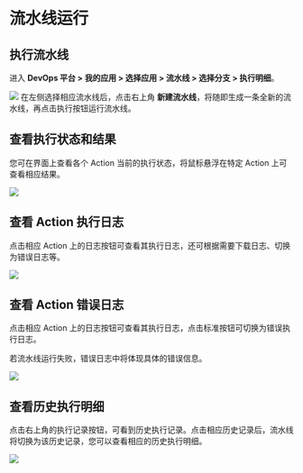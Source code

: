 # 流水线运行

## 执行流水线
进入 **DevOps 平台 > 我的应用 > 选择应用 > 流水线 > 选择分支 > 执行明细**。

![](https://terminus-paas.oss-cn-hangzhou.aliyuncs.com/paas-doc/2021/08/23/dd72e9a9-d490-4659-be34-b49099e9be7d.png)
在左侧选择相应流水线后，点击右上角 **新建流水线**，将随即生成一条全新的流水线，再点击执行按钮运行流水线。

## 查看执行状态和结果
您可在界面上查看各个 Action 当前的执行状态，将鼠标悬浮在特定 Action 上可查看相应结果。

![](https://terminus-paas.oss-cn-hangzhou.aliyuncs.com/paas-doc/2021/08/23/1990b54b-50fb-4b49-95d6-983964465ba8.png)

## 查看 Action 执行日志
点击相应 Action 上的日志按钮可查看其执行日志，还可根据需要下载日志、切换为错误日志等。

![](https://terminus-paas.oss-cn-hangzhou.aliyuncs.com/paas-doc/2021/08/23/455055a2-4c14-4606-a6b4-64f1265d5abd.png)


## 查看 Action 错误日志
点击相应 Action 上的日志按钮可查看其执行日志，点击标准按钮可切换为错误执行日志。

若流水线运行失败，错误日志中将体现具体的错误信息。

![](https://terminus-paas.oss-cn-hangzhou.aliyuncs.com/paas-doc/2021/08/23/d8225b03-8f46-4a60-b53b-7078d7ef5de7.png)

## 查看历史执行明细
点击右上角的执行记录按钮，可看到历史执行记录。点击相应历史记录后，流水线将切换为该历史记录，您可以查看相应的历史执行明细。

![](https://terminus-paas.oss-cn-hangzhou.aliyuncs.com/paas-doc/2021/08/23/274b0da5-4720-4d73-9394-68e236c03fe3.png)

